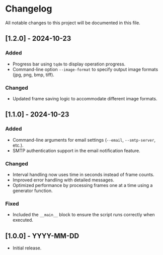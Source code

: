# Changelog
All notable changes to this project will be documented in this file.

## [1.2.0] - 2024-10-23

### Added

- Progress bar using `tqdm` to display operation progress.
- Command-line option `--image-format` to specify output image formats (jpg, png, bmp, tiff).

### Changed

- Updated frame saving logic to accommodate different image formats.

## [1.1.0] - 2024-10-23

### Added

- Command-line arguments for email settings (`--email`, `--smtp-server`, etc.).
- SMTP authentication support in the email notification feature.

### Changed

- Interval handling now uses time in seconds instead of frame counts.
- Improved error handling with detailed messages.
- Optimized performance by processing frames one at a time using a generator function.

### Fixed

- Included the `__main__` block to ensure the script runs correctly when executed.

## [1.0.0] - YYYY-MM-DD

- Initial release.
